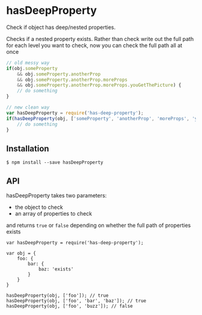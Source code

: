 # hasDeepProperty
Check if object has deep/nested properties.

Checks if a nested property exists. Rather than check write out the full path for each level you want to check, now you can check the full path all at once
```javascript
// old messy way
if(obj.someProperty
    && obj.someProperty.anotherProp
    && obj.someProperty.anotherProp.moreProps
    && obj.someProperty.anotherProp.moreProps.youGetThePicture) {
    // do something
}

// new clean way
var hasDeepProperty = require('has-deep-property');
if(hasDeepProperty(obj, ['someProperty', 'anotherProp', 'moreProps', 'youGetThePicture'])) {
    // do something
}
```

## Installation

```
$ npm install --save hasDeepProperty
```

## API
hasDeepProperty takes two parameters:
* the object to check
* an array of properties to check

and returns `true` or `false` depending on whether the full path of properties exists
```
var hasDeepProperty = require('has-deep-property');

var obj = {
    foo: {
        bar: {
            baz: 'exists'
        }
    }
}

hasDeepProperty(obj, ['foo']); // true
hasDeepProperty(obj, ['foo', 'bar', 'baz']); // true
hasDeepProperty(obj, ['foo', 'buzz']); // false
```
